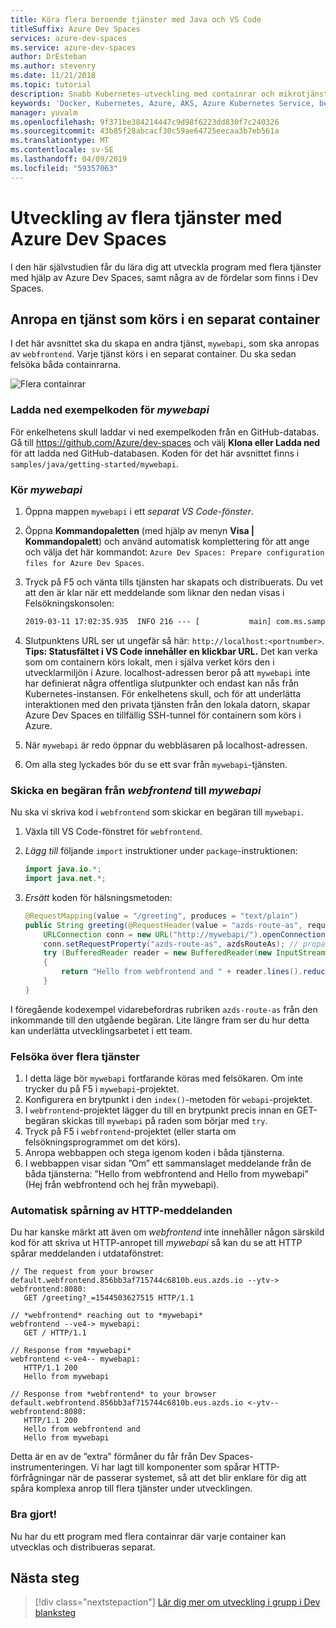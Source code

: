 ```yaml
---
title: Köra flera beroende tjänster med Java och VS Code
titleSuffix: Azure Dev Spaces
services: azure-dev-spaces
ms.service: azure-dev-spaces
author: DrEsteban
ms.author: stevenry
ms.date: 11/21/2018
ms.topic: tutorial
description: Snabb Kubernetes-utveckling med containrar och mikrotjänster i Azure
keywords: 'Docker, Kubernetes, Azure, AKS, Azure Kubernetes Service, behållare, Helm, tjänsten nät, tjänsten nät routning, kubectl, k8s '
manager: yuvalm
ms.openlocfilehash: 9f371be384214447c9d98f6223dd830f7c240326
ms.sourcegitcommit: 43b85f28abcacf30c59ae64725eecaa3b7eb561a
ms.translationtype: MT
ms.contentlocale: sv-SE
ms.lasthandoff: 04/09/2019
ms.locfileid: "59357063"
---
```

# <a name="multi-service-development-with-azure-dev-spaces"></a>Utveckling av flera tjänster med Azure Dev Spaces

I den här självstudien får du lära dig att utveckla program med flera tjänster med hjälp av Azure Dev Spaces, samt några av de fördelar som finns i Dev Spaces.

## <a name="call-a-service-running-in-a-separate-container"></a>Anropa en tjänst som körs i en separat container

I det här avsnittet ska du skapa en andra tjänst, `mywebapi`, som ska anropas av `webfrontend`. Varje tjänst körs i en separat container. Du ska sedan felsöka båda containrarna.

![Flera containrar](media/common/multi-container.png)

### <a name="download-sample-code-for-mywebapi"></a>Ladda ned exempelkoden för *mywebapi*
För enkelhetens skull laddar vi ned exempelkoden från en GitHub-databas. Gå till https://github.com/Azure/dev-spaces och välj **Klona eller Ladda ned** för att ladda ned GitHub-databasen. Koden för det här avsnittet finns i `samples/java/getting-started/mywebapi`.

### <a name="run-mywebapi"></a>Kör *mywebapi*
1. Öppna mappen `mywebapi` i ett *separat VS Code-fönster*.
1. Öppna **Kommandopaletten** (med hjälp av menyn **Visa | Kommandopalett**) och använd automatisk komplettering för att ange och välja det här kommandot: `Azure Dev Spaces: Prepare configuration files for Azure Dev Spaces`.
1. Tryck på F5 och vänta tills tjänsten har skapats och distribuerats. Du vet att den är klar när ett meddelande som liknar den nedan visas i Felsökningskonsolen:

    ```cmd
    2019-03-11 17:02:35.935  INFO 216 --- [           main] com.ms.sample.mywebapi.Application       : Started Application in 8.164 seconds (JVM running for 9.272)
    ```

1. Slutpunktens URL ser ut ungefär så här: `http://localhost:<portnumber>`. **Tips: Statusfältet i VS Code innehåller en klickbar URL.** Det kan verka som om containern körs lokalt, men i själva verket körs den i utvecklarmiljön i Azure. localhost-adressen beror på att `mywebapi` inte har definierat några offentliga slutpunkter och endast kan nås från Kubernetes-instansen. För enkelhetens skull, och för att underlätta interaktionen med den privata tjänsten från den lokala datorn, skapar Azure Dev Spaces en tillfällig SSH-tunnel för containern som körs i Azure.
1. När `mywebapi` är redo öppnar du webbläsaren på localhost-adressen.
1. Om alla steg lyckades bör du se ett svar från `mywebapi`-tjänsten.

### <a name="make-a-request-from-webfrontend-to-mywebapi"></a>Skicka en begäran från *webfrontend* till *mywebapi*
Nu ska vi skriva kod i `webfrontend` som skickar en begäran till `mywebapi`.
1. Växla till VS Code-fönstret för `webfrontend`.
1. *Lägg till* följande `import` instruktioner under `package`-instruktionen:

   ```java
   import java.io.*;
   import java.net.*;
   ```
1. *Ersätt* koden för hälsningsmetoden:

    ```java
    @RequestMapping(value = "/greeting", produces = "text/plain")
    public String greeting(@RequestHeader(value = "azds-route-as", required = false) String azdsRouteAs) throws Exception {
        URLConnection conn = new URL("http://mywebapi/").openConnection();
        conn.setRequestProperty("azds-route-as", azdsRouteAs); // propagate dev space routing header
        try (BufferedReader reader = new BufferedReader(new InputStreamReader(conn.getInputStream())))
        {
            return "Hello from webfrontend and " + reader.lines().reduce("\n", String::concat);
        }
    }
    ```

I föregående kodexempel vidarebefordras rubriken `azds-route-as` från den inkommande till den utgående begäran. Lite längre fram ser du hur detta kan underlätta utvecklingsarbetet i ett team.

### <a name="debug-across-multiple-services"></a>Felsöka över flera tjänster
1. I detta läge bör `mywebapi` fortfarande köras med felsökaren. Om inte trycker du på F5 i `mywebapi`-projektet.
1. Konfigurera en brytpunkt i den `index()`-metoden för `webapi`-projektet.
1. I `webfrontend`-projektet lägger du till en brytpunkt precis innan en GET-begäran skickas till `mywebapi` på raden som börjar med `try`.
1. Tryck på F5 i `webfrontend`-projektet (eller starta om felsökningsprogrammet om det körs).
1. Anropa webbappen och stega igenom koden i båda tjänsterna.
1. I webbappen visar sidan ”Om” ett sammanslaget meddelande från de båda tjänsterna: ”Hello from webfrontend and Hello from mywebapi” (Hej från webfrontend och hej från mywebapi).

### <a name="automatic-tracing-for-http-messages"></a>Automatisk spårning av HTTP-meddelanden
Du har kanske märkt att även om *webfrontend* inte innehåller någon särskild kod för att skriva ut HTTP-anropet till *mywebapi* så kan du se att HTTP spårar meddelanden i utdatafönstret:
```
// The request from your browser
default.webfrontend.856bb3af715744c6810b.eus.azds.io --ytv-> webfrontend:8080:
   GET /greeting?_=1544503627515 HTTP/1.1

// *webfrontend* reaching out to *mywebapi*
webfrontend --ve4-> mywebapi:
   GET / HTTP/1.1

// Response from *mywebapi*
webfrontend <-ve4-- mywebapi:
   HTTP/1.1 200
   Hello from mywebapi

// Response from *webfrontend* to your browser
default.webfrontend.856bb3af715744c6810b.eus.azds.io <-ytv-- webfrontend:8080:
   HTTP/1.1 200
   Hello from webfrontend and
   Hello from mywebapi
```
Detta är en av de ”extra” förmåner du får från Dev Spaces-instrumenteringen. Vi har lagt till komponenter som spårar HTTP-förfrågningar när de passerar systemet, så att det blir enklare för dig att spåra komplexa anrop till flera tjänster under utvecklingen.

### <a name="well-done"></a>Bra gjort!
Nu har du ett program med flera containrar där varje container kan utvecklas och distribueras separat.


## <a name="next-steps"></a>Nästa steg

> [!div class="nextstepaction"]
> [Lär dig mer om utveckling i grupp i Dev blanksteg](team-development-java.md)
